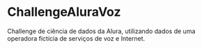 # ChallengeAluraVoz
Challenge de ciência de dados da Alura, utilizando dados de uma operadora fictícia de serviços de voz e Internet.
